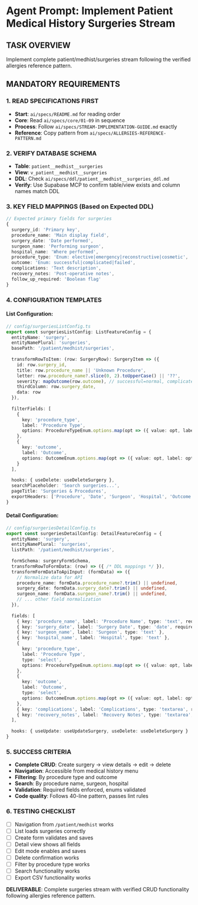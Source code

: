 # Agent Prompt: Implement Patient Medical History Surgeries Stream

## TASK OVERVIEW
Implement complete patient/medhist/surgeries stream following the verified allergies reference pattern.

## MANDATORY REQUIREMENTS

### **1. READ SPECIFICATIONS FIRST**
- **Start**: `ai/specs/README.md` for reading order
- **Core**: Read `ai/specs/core/01-09` in sequence  
- **Process**: Follow `ai/specs/STREAM-IMPLEMENTATION-GUIDE.md` exactly
- **Reference**: Copy pattern from `ai/specs/ALLERGIES-REFERENCE-PATTERN.md`

### **2. VERIFY DATABASE SCHEMA**
- **Table**: `patient__medhist__surgeries`
- **View**: `v_patient__medhist__surgeries` 
- **DDL**: Check `ai/specs/ddl/patient__medhist__surgeries_ddl.md`
- **Verify**: Use Supabase MCP to confirm table/view exists and column names match DDL

### **3. KEY FIELD MAPPINGS** (Based on Expected DDL)
```typescript
// Expected primary fields for surgeries
{
  surgery_id: 'Primary key',
  procedure_name: 'Main display field', 
  surgery_date: 'Date performed',
  surgeon_name: 'Performing surgeon',
  hospital_name: 'Where performed',
  procedure_type: 'Enum: elective|emergency|reconstructive|cosmetic',
  outcome: 'Enum: successful|complicated|failed',
  complications: 'Text description',
  recovery_notes: 'Post-operative notes',
  follow_up_required: 'Boolean flag'
}
```

### **4. CONFIGURATION TEMPLATES**

#### List Configuration:
```typescript
// config/surgeriesListConfig.ts
export const surgeriesListConfig: ListFeatureConfig = {
  entityName: 'surgery',
  entityNamePlural: 'surgeries', 
  basePath: '/patient/medhist/surgeries',
  
  transformRowToItem: (row: SurgeryRow): SurgeryItem => ({
    id: row.surgery_id,
    title: row.procedure_name || 'Unknown Procedure',
    letter: row.procedure_name?.slice(0, 2).toUpperCase() || '??',
    severity: mapOutcome(row.outcome), // successful=normal, complicated=moderate, failed=severe
    thirdColumn: row.surgery_date,
    data: row
  }),
  
  filterFields: [
    {
      key: 'procedure_type',
      label: 'Procedure Type', 
      options: ProcedureTypeEnum.options.map(opt => ({ value: opt, label: opt }))
    },
    {
      key: 'outcome',
      label: 'Outcome',
      options: OutcomeEnum.options.map(opt => ({ value: opt, label: opt }))
    }
  ],
  
  hooks: { useDelete: useDeleteSurgery },
  searchPlaceholder: 'Search surgeries...',
  pageTitle: 'Surgeries & Procedures',
  exportHeaders: ['Procedure', 'Date', 'Surgeon', 'Hospital', 'Outcome']
}
```

#### Detail Configuration:
```typescript
// config/surgeriesDetailConfig.ts
export const surgeriesDetailConfig: DetailFeatureConfig = {
  entityName: 'surgery',
  entityNamePlural: 'surgeries',
  listPath: '/patient/medhist/surgeries',
  
  formSchema: surgeryFormSchema,
  transformRowToFormData: (row) => ({ /* DDL mappings */ }),
  transformFormDataToApiInput: (formData) => ({ 
    // Normalize data for API
    procedure_name: formData.procedure_name?.trim() || undefined,
    surgery_date: formData.surgery_date?.trim() || undefined,
    surgeon_name: formData.surgeon_name?.trim() || undefined,
    // ... other field normalization
  }),
  
  fields: [
    { key: 'procedure_name', label: 'Procedure Name', type: 'text', required: true },
    { key: 'surgery_date', label: 'Surgery Date', type: 'date', required: true },
    { key: 'surgeon_name', label: 'Surgeon', type: 'text' },
    { key: 'hospital_name', label: 'Hospital', type: 'text' },
    { 
      key: 'procedure_type', 
      label: 'Procedure Type', 
      type: 'select',
      options: ProcedureTypeEnum.options.map(opt => ({ value: opt, label: opt }))
    },
    {
      key: 'outcome',
      label: 'Outcome', 
      type: 'select',
      options: OutcomeEnum.options.map(opt => ({ value: opt, label: opt }))
    },
    { key: 'complications', label: 'Complications', type: 'textarea', rows: 3 },
    { key: 'recovery_notes', label: 'Recovery Notes', type: 'textarea', rows: 3 }
  ],
  
  hooks: { useUpdate: useUpdateSurgery, useDelete: useDeleteSurgery }
}
```

### **5. SUCCESS CRITERIA**
- **Complete CRUD**: Create surgery → view details → edit → delete
- **Navigation**: Accessible from medical history menu
- **Filtering**: By procedure type and outcome
- **Search**: By procedure name, surgeon, hospital
- **Validation**: Required fields enforced, enums validated
- **Code quality**: Follows 40-line pattern, passes lint rules

### **6. TESTING CHECKLIST**
- [ ] Navigation from `/patient/medhist` works
- [ ] List loads surgeries correctly
- [ ] Create form validates and saves  
- [ ] Detail view shows all fields
- [ ] Edit mode enables and saves
- [ ] Delete confirmation works
- [ ] Filter by procedure type works
- [ ] Search functionality works
- [ ] Export CSV functionality works

**DELIVERABLE**: Complete surgeries stream with verified CRUD functionality following allergies reference pattern.